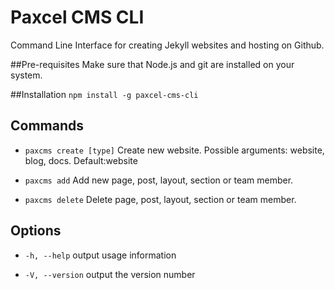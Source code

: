 # Paxcel CMS CLI 

Command Line Interface for creating Jekyll websites and hosting on Github.

##Pre-requisites
Make sure that Node.js and git are installed on your system.

##Installation
`npm install -g paxcel-cms-cli`

## Commands

 - `paxcms create [type]`
Create new website. Possible arguments: website, blog, docs.
Default:website

 - `paxcms add`
Add new page, post, layout, section or team member.

 - `paxcms delete`
Delete page, post, layout, section or team member.

## Options

 - `-h, --help`
 output usage information
 
 - `-V, --version`
 output the version number